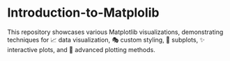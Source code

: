 # Introduction-to-Matplolib
This repository showcases various Matplotlib visualizations, demonstrating techniques for 📈 data visualization, 🎭 custom styling, 🎯 subplots, ✨ interactive plots, and 🚀 advanced plotting methods.
